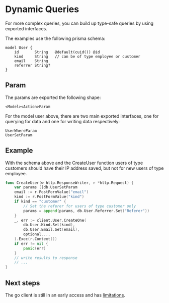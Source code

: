 # Dynamic Queries

For more complex queries, you can build up type-safe queries by using exported interfaces.

The examples use the following prisma schema:

```prisma
model User {
    id       String   @default(cuid()) @id
    kind     String   // can be of type employee or customer
    email    String
    referrer String?
}

```

## Param

The params are exported the following shape:

```
<Model><Action>Param
```

For the model user above, there are two main exported interfaces, one for querying for data and one for writing data respectively:

```
UserWhereParam
UserSetParam
```

## Example

With the schema above and the CreateUser function users of type customers should have their IP address saved, but not for new users of type employee.

```go
func CreateUser(w http.ResponseWriter, r *http.Request) {
    var params []db.UserSetParam
    email := r.PostFormValue("email")
    kind := r.PostFormValue("kind")
    if kind == "customer" {
        // Set the referer for users of type customer only
        params = append(params, db.User.Referrer.Set("Referer"))
    }
    _, err := client.User.CreateOne(
        db.User.Kind.Set(kind),
        db.User.Email.Set(email),
        optional...,
    ).Exec(r.Context())
    if err != nil {
        panic(err)
    }
    // write results to response
    // ...
}
```

## Next steps

The go client is still in an early access and has [limitations](17-limitations.md).
